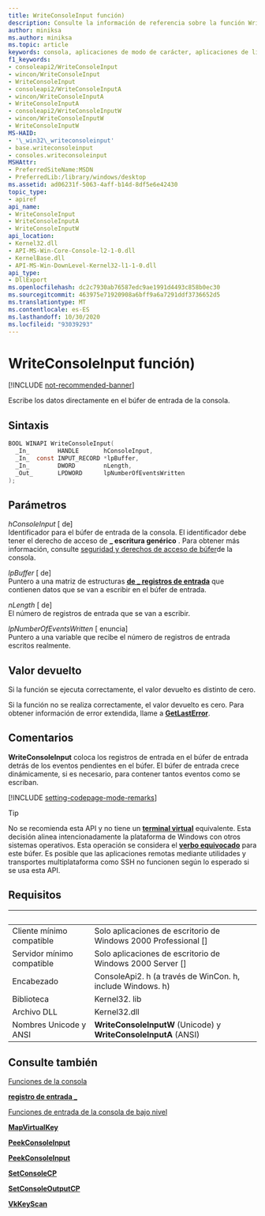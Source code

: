 ```yaml
---
title: WriteConsoleInput función)
description: Consulte la información de referencia sobre la función WriteConsoleInput, que escribe datos directamente en el búfer de entrada de la consola.
author: miniksa
ms.author: miniksa
ms.topic: article
keywords: consola, aplicaciones de modo de carácter, aplicaciones de línea de comandos, aplicaciones de terminal, API de consola
f1_keywords:
- consoleapi2/WriteConsoleInput
- wincon/WriteConsoleInput
- WriteConsoleInput
- consoleapi2/WriteConsoleInputA
- wincon/WriteConsoleInputA
- WriteConsoleInputA
- consoleapi2/WriteConsoleInputW
- wincon/WriteConsoleInputW
- WriteConsoleInputW
MS-HAID:
- '\_win32\_writeconsoleinput'
- base.writeconsoleinput
- consoles.writeconsoleinput
MSHAttr:
- PreferredSiteName:MSDN
- PreferredLib:/library/windows/desktop
ms.assetid: ad06231f-5063-4aff-b14d-8df5e6e42430
topic_type:
- apiref
api_name:
- WriteConsoleInput
- WriteConsoleInputA
- WriteConsoleInputW
api_location:
- Kernel32.dll
- API-MS-Win-Core-Console-l2-1-0.dll
- KernelBase.dll
- API-MS-Win-DownLevel-Kernel32-l1-1-0.dll
api_type:
- DllExport
ms.openlocfilehash: dc2c7930ab76587edc9ae1991d4493c858b0ec30
ms.sourcegitcommit: 463975e71920908a6bff9a6a7291ddf3736652d5
ms.translationtype: MT
ms.contentlocale: es-ES
ms.lasthandoff: 10/30/2020
ms.locfileid: "93039293"
---
```

# <a name="writeconsoleinput-function"></a>WriteConsoleInput función)

[!INCLUDE [not-recommended-banner](./includes/not-recommended-banner.md)]

Escribe los datos directamente en el búfer de entrada de la consola.

## <a name="syntax"></a>Sintaxis

```C
BOOL WINAPI WriteConsoleInput(
  _In_        HANDLE       hConsoleInput,
  _In_  const INPUT_RECORD *lpBuffer,
  _In_        DWORD        nLength,
  _Out_       LPDWORD      lpNumberOfEventsWritten
);
```

## <a name="parameters"></a>Parámetros

*hConsoleInput* \[ de\]  
Identificador para el búfer de entrada de la consola. El identificador debe tener el derecho de acceso de **\_ escritura genérico** . Para obtener más información, consulte [seguridad y derechos de acceso de búfer](console-buffer-security-and-access-rights.md)de la consola.

*lpBuffer* \[ de\]  
Puntero a una matriz de estructuras [**de \_ registros de entrada**](input-record-str.md) que contienen datos que se van a escribir en el búfer de entrada.

*nLength* \[ de\]  
El número de registros de entrada que se van a escribir.

*lpNumberOfEventsWritten* \[ enuncia\]  
Puntero a una variable que recibe el número de registros de entrada escritos realmente.

## <a name="return-value"></a>Valor devuelto

Si la función se ejecuta correctamente, el valor devuelto es distinto de cero.

Si la función no se realiza correctamente, el valor devuelto es cero. Para obtener información de error extendida, llame a [**GetLastError**](https://msdn.microsoft.com/library/windows/desktop/ms679360).

## <a name="remarks"></a>Comentarios

**WriteConsoleInput** coloca los registros de entrada en el búfer de entrada detrás de los eventos pendientes en el búfer. El búfer de entrada crece dinámicamente, si es necesario, para contener tantos eventos como se escriban.

[!INCLUDE [setting-codepage-mode-remarks](./includes/setting-codepage-mode-remarks.md)]

> [!TIP]
> No se recomienda esta API y no tiene un **[terminal virtual](console-virtual-terminal-sequences.md)** equivalente. Esta decisión alinea intencionadamente la plataforma de Windows con otros sistemas operativos. Esta operación se considera el **[verbo equivocado](console-buffer-security-and-access-rights.md#wrong-way-verbs)** para este búfer. Es posible que las aplicaciones remotas mediante utilidades y transportes multiplataforma como SSH no funcionen según lo esperado si se usa esta API.

## <a name="requirements"></a>Requisitos

| &nbsp; | &nbsp; |
|-|-|
| Cliente mínimo compatible | Solo aplicaciones de escritorio de Windows 2000 Professional \[\] |
| Servidor mínimo compatible | Solo aplicaciones de escritorio de Windows 2000 Server \[\] |
| Encabezado | ConsoleApi2. h (a través de WinCon. h, include Windows. h) |
| Biblioteca | Kernel32. lib |
| Archivo DLL | Kernel32.dll |
| Nombres Unicode y ANSI | **WriteConsoleInputW** (Unicode) y **WriteConsoleInputA** (ANSI) |

## <a name="see-also"></a>Consulte también

[Funciones de la consola](console-functions.md)

[**registro de entrada \_**](input-record-str.md)

[Funciones de entrada de la consola de bajo nivel](low-level-console-input-functions.md)

[**MapVirtualKey**](https://msdn.microsoft.com/library/windows/desktop/ms646306)

[**PeekConsoleInput**](peekconsoleinput.md)

[**PeekConsoleInput**](readconsoleinput.md)

[**SetConsoleCP**](setconsolecp.md)

[**SetConsoleOutputCP**](setconsoleoutputcp.md)

[**VkKeyScan**](https://msdn.microsoft.com/library/windows/desktop/ms646329)
